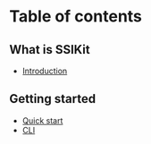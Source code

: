 # Table of contents

## What is SSIKit

* [Introduction](README.md)

## Getting started

* [Quick start](getting-started/quick-start.md)
* [CLI](getting-started/cli.md)
